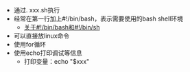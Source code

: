 * 通过. xxx.sh执行
* 经常在第一行加上#!/bin/bash，表示需要使用的bash shell环境
    * [关于#!/bin/bash和#!/bin/sh](https://www.cnblogs.com/xiaojianblogs/p/8980558.html)
* 可以直接放linux命令
* 使用for循环
* 使用echo打印调试等信息
    * 打印变量：echo "$xxx"